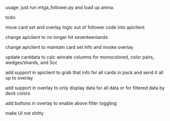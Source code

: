 usage:
just run mtga_follower.py and load up arena.

todo: 

move card set and overlay logic out of follower code into apiclient

change apiclient to no longer hit seventeenlands

change apiclient to maintain card set info and invoke overlay

update carddata to calc winrate columns for monocolored, color pairs, wedges/shards, and 5cc

add support in apiclient to grab that info for all cards in pack and send it all up to overlay

add support in overlay to only display data for all data or for filtered data by deck colors

add buttons in overlay to enable above filter toggling

make UI not shitty
